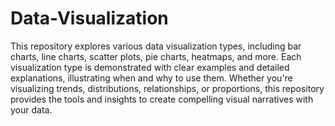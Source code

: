 # Data-Visualization
This repository explores various data visualization types, including bar charts, line charts, scatter plots, pie charts, heatmaps, and more. Each visualization type is demonstrated with clear examples and detailed explanations, illustrating when and why to use them. Whether you're visualizing trends, distributions, relationships, or proportions, this repository provides the tools and insights to create compelling visual narratives with your data.
